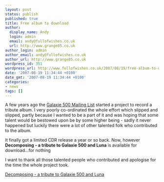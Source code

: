 ```yaml
---
layout: post
status: publish
published: true
title: Free album to download
author:
  display_name: Andy
  login: admin
  email: andy@fullofwishes.co.uk
  url: http://www.grange85.co.uk
author_login: admin
author_email: andy@fullofwishes.co.uk
author_url: http://www.grange85.co.uk
wordpress_id: 351
wordpress_url: http://www.fullofwishes.co.uk/2007/08/19/free-album-to-download/
date: '2007-08-19 11:34:44 +0100'
date_gmt: '2007-08-19 11:34:44 +0100'
categories:
- news
tags: []
---
```

<p>A few years ago the <a href="http://www.grange85.co.uk/galaxie/index.php?article_id=125">Galaxie 500 Mailing List</a> started a project to record a tribute album. I very poorly co-ordinated the whole effort which slipped and slipped, partly because I wanted to be a part of it and was hoping that some talent would be bestowed upon be by some higher being - sadly it never happened but luckily there were a lot of other talented folk who contributed to the album.</p>
<p> It finally got a limited CDR release a year or so back. Now, however <strong>Decomposing - a tribute to Galaxie 500 and Luna</strong> is available for download...for nothing</p>
<p>I want to thank all those talented people who contributed and apologise for the time the whole project took.</p>
<p><a href="http://static.fullofwishes.co.uk/galaxie_list_tribute/">Decomposing - a tribute to Galaxie 500 and Luna</a></p>
